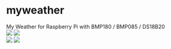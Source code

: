 # myweather
My Weather for Raspberry Pi with BMP180 / BMP085 / DS18B20<br/>
<img src="http://blog.unixweb.de/wp-content/uploads/2015/05/bmp180.jpg">
<img src="http://blog.unixweb.de/wp-content/uploads/2015/05/BMP085.jpg"><br/>
<img src="http://blog.unixweb.de/wp-content/uploads/2015/05/ds18b20-pinout.jpg">
<img src="http://blog.unixweb.de/wp-content/uploads/2015/05/DS18B20.png"><br/>
